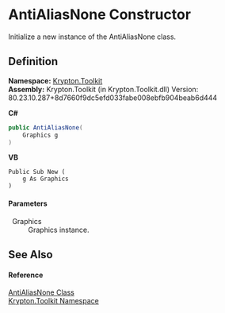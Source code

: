 # AntiAliasNone Constructor


Initialize a new instance of the AntiAliasNone class.



## Definition
**Namespace:** <a href="79d2eac2-21f4-54ff-7552-b20c33c30600.md">Krypton.Toolkit</a>  
**Assembly:** Krypton.Toolkit (in Krypton.Toolkit.dll) Version: 80.23.10.287+8d7660f9dc5efd033fabe008ebfb904beab6d444

**C#**
``` C#
public AntiAliasNone(
	Graphics g
)
```
**VB**
``` VB
Public Sub New ( 
	g As Graphics
)
```



#### Parameters
<dl><dt>  Graphics</dt><dd>Graphics instance.</dd></dl>

## See Also


#### Reference
<a href="97df2554-2221-38c8-3cdd-bb9f903461bc.md">AntiAliasNone Class</a>  
<a href="79d2eac2-21f4-54ff-7552-b20c33c30600.md">Krypton.Toolkit Namespace</a>  
